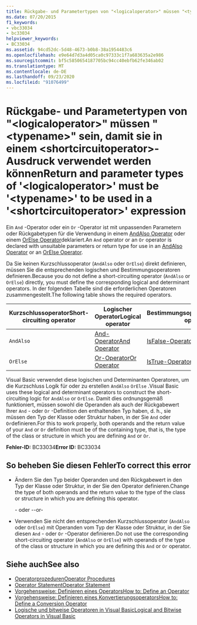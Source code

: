 ```yaml
---
title: Rückgabe- und Parametertypen von "<logicaloperator>" müssen "<typename>" sein, damit sie in einem <shortcircuitoperator>-Ausdruck verwendet werden können
ms.date: 07/20/2015
f1_keywords:
- vbc33034
- bc33034
helpviewer_keywords:
- BC33034
ms.assetid: 94cd52dc-5d48-4673-b0b8-38a1954483c6
ms.openlocfilehash: e9e64d7d3a4d05ca0c97333c1f7a683635a2e986
ms.sourcegitcommit: bf5c5850654187705bc94cc40ebfb62fe346ab02
ms.translationtype: MT
ms.contentlocale: de-DE
ms.lasthandoff: 09/23/2020
ms.locfileid: "91076499"
---
```

# <a name="return-and-parameter-types-of-logicaloperator-must-be-typename-to-be-used-in-a-shortcircuitoperator-expression"></a><span data-ttu-id="31b9d-102">Rückgabe- und Parametertypen von "\<logicaloperator>" müssen "\<typename>" sein, damit sie in einem \<shortcircuitoperator>-Ausdruck verwendet werden können</span><span class="sxs-lookup"><span data-stu-id="31b9d-102">Return and parameter types of '\<logicaloperator>' must be '\<typename>' to be used in a '\<shortcircuitoperator>' expression</span></span>

<span data-ttu-id="31b9d-103">Ein `And` -Operator oder ein `Or` -Operator ist mit unpassenden Parametern oder Rückgabetypen für die Verwendung in einem [AndAlso Operator](../language-reference/operators/andalso-operator.md) oder einem [OrElse Operator](../language-reference/operators/orelse-operator.md)deklariert.</span><span class="sxs-lookup"><span data-stu-id="31b9d-103">An `And` operator or an `Or` operator is declared with unsuitable parameters or return type for use in an [AndAlso Operator](../language-reference/operators/andalso-operator.md) or an [OrElse Operator](../language-reference/operators/orelse-operator.md).</span></span>  
  
 <span data-ttu-id="31b9d-104">Da Sie keinen Kurzschlussoperator (`AndAlso` oder `OrElse`) direkt definieren, müssen Sie die entsprechenden logischen und Bestimmungsoperatoren definieren.</span><span class="sxs-lookup"><span data-stu-id="31b9d-104">Because you do not define a short-circuiting operator (`AndAlso` or `OrElse`) directly, you must define the corresponding logical and determinant operators.</span></span> <span data-ttu-id="31b9d-105">In der folgenden Tabelle sind die erforderlichen Operatoren zusammengestellt.</span><span class="sxs-lookup"><span data-stu-id="31b9d-105">The following table shows the required operators.</span></span>  
  
|<span data-ttu-id="31b9d-106">Kurzschlussoperator</span><span class="sxs-lookup"><span data-stu-id="31b9d-106">Short-circuiting operator</span></span>|<span data-ttu-id="31b9d-107">Logischer Operator</span><span class="sxs-lookup"><span data-stu-id="31b9d-107">Logical operator</span></span>|<span data-ttu-id="31b9d-108">Bestimmungsoperator</span><span class="sxs-lookup"><span data-stu-id="31b9d-108">Determinant operator</span></span>|  
|--------------------------------|----------------------|--------------------------|  
|`AndAlso`|[<span data-ttu-id="31b9d-109">And-Operator</span><span class="sxs-lookup"><span data-stu-id="31b9d-109">And Operator</span></span>](../language-reference/operators/and-operator.md)|[<span data-ttu-id="31b9d-110">IsFalse-Operator</span><span class="sxs-lookup"><span data-stu-id="31b9d-110">IsFalse Operator</span></span>](../language-reference/operators/isfalse-operator.md)|  
|`OrElse`|[<span data-ttu-id="31b9d-111">Or-Operator</span><span class="sxs-lookup"><span data-stu-id="31b9d-111">Or Operator</span></span>](../language-reference/operators/or-operator.md)|[<span data-ttu-id="31b9d-112">IsTrue-Operator</span><span class="sxs-lookup"><span data-stu-id="31b9d-112">IsTrue Operator</span></span>](../language-reference/operators/istrue-operator.md)|  
  
 <span data-ttu-id="31b9d-113">Visual Basic verwendet diese logischen und Determinanten Operatoren, um die Kurzschluss Logik für oder zu erstellen `AndAlso` `OrElse` .</span><span class="sxs-lookup"><span data-stu-id="31b9d-113">Visual Basic uses these logical and determinant operators to construct the short-circuiting logic for `AndAlso` or `OrElse`.</span></span> <span data-ttu-id="31b9d-114">Damit dies ordnungsgemäß funktioniert, müssen sowohl die Operanden als auch der Rückgabewert Ihrer `And` - oder `Or` -Definition den enthaltenden Typ haben, d. h., sie müssen den Typ der Klasse oder Struktur haben, in der Sie `And` oder `Or`definieren.</span><span class="sxs-lookup"><span data-stu-id="31b9d-114">For this to work properly, both operands and the return value of your `And` or `Or` definition must be of the containing type, that is, the type of the class or structure in which you are defining `And` or `Or`.</span></span>  
  
 <span data-ttu-id="31b9d-115">**Fehler-ID:** BC33034</span><span class="sxs-lookup"><span data-stu-id="31b9d-115">**Error ID:** BC33034</span></span>  
  
## <a name="to-correct-this-error"></a><span data-ttu-id="31b9d-116">So beheben Sie diesen Fehler</span><span class="sxs-lookup"><span data-stu-id="31b9d-116">To correct this error</span></span>  
  
- <span data-ttu-id="31b9d-117">Ändern Sie den Typ beider Operanden und den Rückgabewert in den Typ der Klasse oder Struktur, in der Sie den Operator definieren.</span><span class="sxs-lookup"><span data-stu-id="31b9d-117">Change the type of both operands and the return value to the type of the class or structure in which you are defining this operator.</span></span>  
  
     <span data-ttu-id="31b9d-118">- oder -</span><span class="sxs-lookup"><span data-stu-id="31b9d-118">-or-</span></span>  
  
- <span data-ttu-id="31b9d-119">Verwenden Sie nicht den entsprechenden Kurzschlussoperator (`AndAlso` oder `OrElse`) mit Operanden vom Typ der Klasse oder Struktur, in der Sie diesen `And` - oder `Or` -Operator definieren.</span><span class="sxs-lookup"><span data-stu-id="31b9d-119">Do not use the corresponding short-circuiting operator (`AndAlso` or `OrElse`) with operands of the type of the class or structure in which you are defining this `And` or `Or` operator.</span></span>  
  
## <a name="see-also"></a><span data-ttu-id="31b9d-120">Siehe auch</span><span class="sxs-lookup"><span data-stu-id="31b9d-120">See also</span></span>

- [<span data-ttu-id="31b9d-121">Operatorprozeduren</span><span class="sxs-lookup"><span data-stu-id="31b9d-121">Operator Procedures</span></span>](../programming-guide/language-features/procedures/operator-procedures.md)
- [<span data-ttu-id="31b9d-122">Operator Statement</span><span class="sxs-lookup"><span data-stu-id="31b9d-122">Operator Statement</span></span>](../language-reference/statements/operator-statement.md)
- [<span data-ttu-id="31b9d-123">Vorgehensweise: Definieren eines Operators</span><span class="sxs-lookup"><span data-stu-id="31b9d-123">How to: Define an Operator</span></span>](../programming-guide/language-features/procedures/how-to-define-an-operator.md)
- [<span data-ttu-id="31b9d-124">Vorgehensweise: Definieren eines Konvertierungsoperators</span><span class="sxs-lookup"><span data-stu-id="31b9d-124">How to: Define a Conversion Operator</span></span>](../programming-guide/language-features/procedures/how-to-define-a-conversion-operator.md)
- [<span data-ttu-id="31b9d-125">Logische und bitweise Operatoren in Visual Basic</span><span class="sxs-lookup"><span data-stu-id="31b9d-125">Logical and Bitwise Operators in Visual Basic</span></span>](../programming-guide/language-features/operators-and-expressions/logical-and-bitwise-operators.md)

